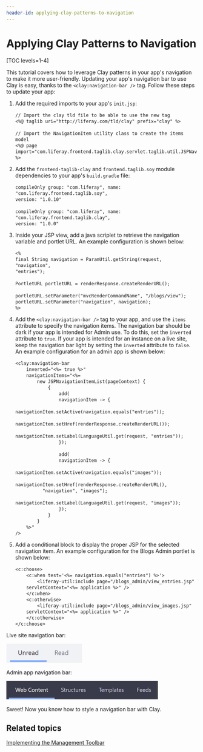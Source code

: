 ```yaml
---
header-id: applying-clay-patterns-to-navigation
---
```


# Applying Clay Patterns to Navigation

[TOC levels=1-4]

This tutorial covers how to leverage Clay patterns in your app's navigation 
to make it more user-friendly. Updating your app's navigation bar to use Clay is 
easy, thanks to the `<clay:navigation-bar />` tag. Follow these steps to update 
your app:

1.  Add the required imports to your app's `init.jsp`:

        // Import the clay tld file to be able to use the new tag
        <%@ taglib uri="http://liferay.com/tld/clay" prefix="clay" %>

        // Import the NavigationItem utility class to create the items model
        <%@ page import="com.liferay.frontend.taglib.clay.servlet.taglib.util.JSPNavigationItemList" %>

2.  Add the `frontend-taglib-clay` and `frontend.taglib.soy` module dependencies 
    to your app's `build.gradle` file:

        compileOnly group: "com.liferay", name: "com.liferay.frontend.taglib.soy", 
        version: "1.0.10"

        compileOnly group: "com.liferay", name: "com.liferay.frontend.taglib.clay", 
        version: "1.0.0"

3.  Inside your JSP view, add a java scriplet to retrieve the navigation 
    variable and portlet URL. An example configuration is shown below:

        <%
        final String navigation = ParamUtil.getString(request, "navigation", 
        "entries");

        PortletURL portletURL = renderResponse.createRenderURL();

        portletURL.setParameter("mvcRenderCommandName", "/blogs/view");
        portletURL.setParameter("navigation", navigation);
        %>

4.  Add the `<clay:navigation-bar />` tag to your app, and use the `items` 
    attribute to specify the navigation items. The navigation bar should be dark 
    if your app is intended for Admin use. To do this, set the `inverted` 
    attribute to `true`. If your app is intended for an instance on a live site, 
    keep the navigation bar light by setting the `inverted` attribute to 
    `false`. An example configuration for an admin app is shown below:
        
        <clay:navigation-bar
        	inverted="<%= true %>"
        	navigationItems="<%=
        		new JSPNavigationItemList(pageContext) {
        			{
        				add(
        				navigationItem -> {
        					navigationItem.setActive(navigation.equals("entries"));
        					navigationItem.setHref(renderResponse.createRenderURL());
        					navigationItem.setLabel(LanguageUtil.get(request, "entries"));
        				});

        				add(
        				navigationItem -> {
        					navigationItem.setActive(navigation.equals("images"));
        					navigationItem.setHref(renderResponse.createRenderURL(), 
                  "navigation", "images");
        					navigationItem.setLabel(LanguageUtil.get(request, "images"));
        				});
        			}
        		}
        	%>"
        />

5.  Add a conditional block to display the proper JSP for the selected 
    navigation item. An example configuration for the Blogs Admin portlet is 
    shown below:

        <c:choose>
        	<c:when test='<%= navigation.equals("entries") %>'>
        		<liferay-util:include page="/blogs_admin/view_entries.jsp" 
            servletContext="<%= application %>" />
        	</c:when>
        	<c:otherwise>
        		<liferay-util:include page="/blogs_admin/view_images.jsp" 
            servletContext="<%= application %>" />
        	</c:otherwise>
        </c:choose>

Live site navigation bar:

![Figure 1: The navigation bar should be light for apps on the live site.](../../../images/clay-patterns-navbar.png)

Admin app navigation bar:

![Figure 2: The navigation bar should be dark (inverted) in admin apps.](../../../images/clay-patterns-navbar-inverted.png)

Sweet! Now you know how to style a navigation bar with Clay.

## Related topics

[Implementing the Management Toolbar](/docs/7-1/tutorials/-/knowledge_base/t/implementing-the-management-toolbar)
